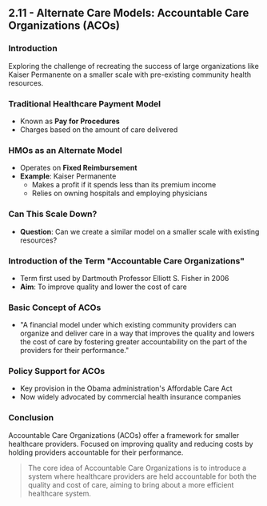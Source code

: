 ## 2.11 - Alternate Care Models: Accountable Care Organizations (ACOs)

### Introduction
Exploring the challenge of recreating the success of large organizations like Kaiser Permanente on a smaller scale with pre-existing community health resources.

### Traditional Healthcare Payment Model
- Known as **Pay for Procedures**
- Charges based on the amount of care delivered

### HMOs as an Alternate Model
- Operates on **Fixed Reimbursement**
- **Example**: Kaiser Permanente
    - Makes a profit if it spends less than its premium income
    - Relies on owning hospitals and employing physicians

### Can This Scale Down?
- **Question**: Can we create a similar model on a smaller scale with existing resources?

### Introduction of the Term "Accountable Care Organizations"
- Term first used by Dartmouth Professor Elliott S. Fisher in 2006
- **Aim**: To improve quality and lower the cost of care

### Basic Concept of ACOs
- "A financial model under which existing community providers can organize and deliver care in a way that improves the quality and lowers the cost of care by fostering greater accountability on the part of the providers for their performance."

### Policy Support for ACOs
- Key provision in the Obama administration's Affordable Care Act
- Now widely advocated by commercial health insurance companies

### Conclusion
Accountable Care Organizations (ACOs) offer a framework for smaller healthcare providers. Focused on improving quality and reducing costs by holding providers accountable for their performance.

> The core idea of Accountable Care Organizations is to introduce a system where healthcare providers are held accountable for both the quality and cost of care, aiming to bring about a more efficient healthcare system.
